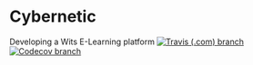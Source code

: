 # Cybernetic
Developing a Wits E-Learning platform 
[![Travis (.com) branch](https://img.shields.io/travis/com/2105624/Cybernetic/testapp?label=BUILD%20TESTAPP&style=for-the-badge)](https://travis-ci.com/github/2105624/Cybernetic)
 [![Codecov branch](https://img.shields.io/codecov/c/github/2105624/Cybernetic/master?label=CODECOV%20COVERAGE&style=for-the-badge)](https://app.codecov.io/gh/2105624/Cybernetic)
